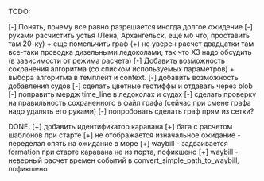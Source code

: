 TODO:



[-] Понять, почему все равно разрешается иногда долгое ожидение
[-] руками расчистить устья (Лена, Архангельск, еще мб что, проставить там 20-ку) + еще помельчить граф (+) не уверен расчет двадцатки там все-таки проводка дизельными ледоколами, так что ХЗ надо обсудить
(в зависимости от режима расчета)
[-] Добавить возможность сохранения алгоритма (со списком используемых параметров) + выбора алгоритма в темплейт и context.
[-] добавить возможность добавления судов
[-] сделать цветные геотиффы и отдавать через blob
[-] поправить мердж time_line в ледоколах и судах
[-] сделать проверку на правильность сохраненного в файл графа (сейчас при смене графа надо удалять его руками)
[-] попробовать сделать граф прям из сетки?

DONE:
[+] добавить идентификатор каравана
[+] бага с расчетом шаблонов при старте
[+] не отображается изначальное ожидание - переделал опять на ожидание в море
[+] waybill - задваивается formation при старте каравана не из порта, пофикшено
[+] waybill - неверный расчет времен событий в convert_simple_path_to_waybill, пофикшено